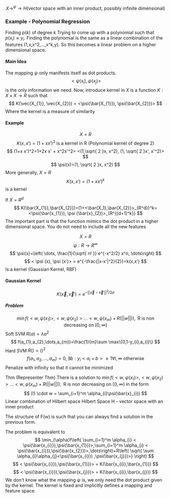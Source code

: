 $$
X \rightarrow^\psi \rightarrow H (\text{vector space with an inner product, possibly infinite dimensional})
$$
### Example - Polynomial Regression
Finding $p(k)$ of degree $k$
Trying to come up with a polynomial such that $p(x_{i})\approx y_{i}$.
Finding the polynomial is the same as a linear combination of the features (1,x,x^2,...,x^k,y). So this becomes a linear problem on a higher dimensional space.

#### Main Idea
The mapping $\psi$ only manifests itself as dot products.$$
<\psi (x_{i}),\psi(x_{j})>
$$
is the only information we need.
Now, introduce kernel in $X$ is a function $K:X\times X\rightarrow R$ such that $$
K(\vec{X_{1}}, \vec{X_{2}}) = <\psi(\bar{X_{1}}), \psi(\bar{X_{2}})> 
$$Where the kernel is a measure of similarity

#### Example 
$$
X=R
$$
$$
K(x,x') = (1+x x')^2 \text{ is a kernel in R (Polynomial kernel of degree 2)}
$$
$$
(1+x x')^2=1+2x x' + x^2x'^2= <(1,\sqrt{ 2 }x, x^2), (1, \sqrt{ 2 }x', x'^2)>
$$
$$
\psi(x)=(1, \sqrt{ 2 }x, x^2)
$$
More generally, $X=R$
$$
K(x, x')=(1+x x')^k
$$ is a kernel

If $X=R^d$
$$
K(\bar{X_{1}},\bar{X_{2}})=(1+<\bar{X_1},\bar{X_{2}}>_{R^d})^k= <\psi(\bar{x_{1}}), \psi (\bar{x}_{2})>_{R^{(d+1)^k}}
$$
The important part is that the function mimics the dot product in a higher dimensional space. You do not need to include all the new features


$$
X=R
$$
$$
\psi:R \rightarrow R^\infty
$$
$$
\psi(x)=\left( \dots, \frac{1}{\sqrt{ n! }} e^{-x^2/2} x^n, \dots\right)
$$
$$
< \psi (x), \psi (x')> = e^{-\frac{|x-x'|^2}{2}}=k(x,x')
$$
Is a kernel (Gaussian Kernel, RBF)

#### Gaussian Kernel
$$
K(\vec{x},\vec{x}')=e^{-||\vec{x}-\vec{x}'||^2/2\sigma}
$$
##### Problem
$$
\min f(<w,\psi(x_{1})>, <w,\psi(x_{2})>\dots<w,\psi(x_{m})+R(||w||)), \text{ R is non decreasing on }[0,\infty)
$$
Soft SVM $R(a)=\lambda a^2$
$$
f(a_{1},a_{2},\dots,a_{m})=\frac{1}{m}\sum \max\{0,1-y_{i},a_{i}\}
$$
Hard SVM $R()=()^2$
$$
f(a_{1},a_{2},\dots,a_{m})=0, \exists b:y_{i}<a_{i}+b> \geq 1 \forall i ,\infty \text{ otherwise}
$$
Penalize with infinity so that it cannot be minimized

Thm (Representer Thm) There is a solution to $\min f(<w,\psi(x_{1})>, <w,\psi(x_{2})>\dots<w,\psi(x_{m})+R(||w||)), \text{ R is non decreasing on }[0,\infty)$ in the form 
$$
(!) \cdot w = \sum_{i=1}^m \alpha_{i}\psi(\bar{x}_{i})
$$
Linear combination of Hilbert space
Hilbert Space 
H - vector space with an inner product

The structure of F(w) is such that you can always find a solution in the previous form.

The problem is equivalent to 
$$
\min_{\alpha}f\left( \sum_{i=1}^m \alpha_{i} < \psi(\bar{x_{i}}),\psi(\bar{x_{1}})>,\sum_{i=1}^m \alpha_{i} < \psi(\bar{x_{i}}),\psi(\bar{x_{2}})>,\dots\right)+R\left( \sqrt{ \sum \alpha_{i}\alpha_{j}<\psi(\bar{x_{i}}) ,\psi(\bar{x_{j}})>} \right)
$$
$$
 < \psi(\bar{x_{i}}),\psi(\bar{x_{1}})> = K(\bar{x_{i}},\bar{x_{1}})
$$
$$
 < \psi(\bar{x_{i}}),\psi(\bar{x_{j}})> = K(\bar{x_{i}},\bar{x_{j}})
$$
We don't know what the mapping $\psi$ is, we only need the dot product given by the kernel. The kernel is fixed and implicitly defines a mapping and feature space.